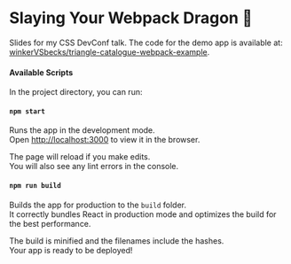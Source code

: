 # Slaying Your Webpack Dragon 🐲

Slides for my CSS DevConf talk. The code for the demo app is available at: [winkerVSbecks/triangle-catalogue-webpack-example](https://github.com/winkerVSbecks/triangle-catalogue-webpack-example).


#### Available Scripts

In the project directory, you can run:

#### `npm start`

Runs the app in the development mode.<br>
Open [http://localhost:3000](http://localhost:3000) to view it in the browser.

The page will reload if you make edits.<br>
You will also see any lint errors in the console.

#### `npm run build`

Builds the app for production to the `build` folder.<br>
It correctly bundles React in production mode and optimizes the build for the best performance.

The build is minified and the filenames include the hashes.<br>
Your app is ready to be deployed!
